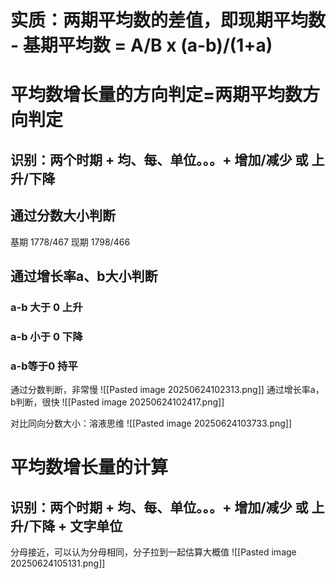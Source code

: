 # 实质：两期平均数的差值，即现期平均数 - 基期平均数 = A/B x (a-b)/(1+a)

# 平均数增长量的方向判定=两期平均数方向判定
## 识别：两个时期 + 均、每、单位。。。+ 增加/减少 或 上升/下降
## 通过分数大小判断
基期 1778/467  现期 1798/466
## 通过增长率a、b大小判断
### a-b 大于 0 上升
### a-b 小于 0 下降
### a-b等于0 持平

通过分数判断，非常慢
![[Pasted image 20250624102313.png]]
通过增长率a，b判断，很快
![[Pasted image 20250624102417.png]]

对比同向分数大小：溶液思维
![[Pasted image 20250624103733.png]]

# 平均数增长量的计算
## 识别：两个时期 + 均、每、单位。。。+ 增加/减少 或 上升/下降 + 文字单位

分母接近，可以认为分母相同，分子拉到一起估算大概值
![[Pasted image 20250624105131.png]]

